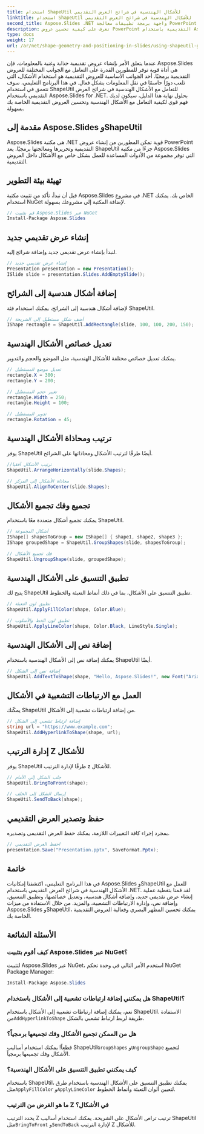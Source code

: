 ```yaml
---
title: استخدام ShapeUtil للأشكال الهندسية في شرائح العرض التقديمي
linktitle: استخدام ShapeUtil للأشكال الهندسية في شرائح العرض التقديمي
second_title: Aspose.Slides .NET واجهة برمجة تطبيقات معالجة PowerPoint
description: تعرف على كيفية تحسين عروض PowerPoint التقديمية باستخدام Aspose.Slides. استكشف ShapeUtil لمعالجة الأشكال الهندسية. دليل خطوة بخطوة مع كود مصدر .NET. تحسين العروض التقديمية بشكل فعال.
type: docs
weight: 17
url: /ar/net/shape-geometry-and-positioning-in-slides/using-shapeutil-geometry-shape/
---
```

عندما يتعلق الأمر بإنشاء عروض تقديمية جذابة وغنية بالمعلومات، فإن Aspose.Slides هي أداة قوية توفر للمطورين القدرة على التعامل مع الجوانب المختلفة للعروض التقديمية برمجيًا. أحد الجوانب الأساسية للعروض التقديمية هو استخدام الأشكال، التي تلعب دورًا حاسمًا في نقل المعلومات بشكل فعال. في هذا البرنامج التعليمي، سوف نتعمق في استخدام ShapeUtil للتعامل مع الأشكال الهندسية في شرائح العرض التقديمي باستخدام Aspose.Slides for .NET. بحلول نهاية هذا الدليل، سيكون لديك فهم قوي لكيفية التعامل مع الأشكال الهندسية وتحسين العروض التقديمية الخاصة بك بسهولة.

## مقدمة إلى Aspose.Slides وShapeUtil

Aspose.Slides هي مكتبة .NET قوية تمكن المطورين من إنشاء عروض PowerPoint التقديمية وتحريرها ومعالجتها برمجيًا. يعد ShapeUtil جزءًا من مكتبة Aspose.Slides التي توفر مجموعة من الأدوات المساعدة للعمل بشكل خاص مع الأشكال داخل العروض التقديمية.

## تهيئة بيئة التطوير

قبل أن نبدأ، تأكد من تثبيت مكتبة Aspose.Slides في مشروع .NET الخاص بك. يمكنك استخدام NuGet لإضافة المكتبة إلى مشروعك بسهولة.

```csharp
// قم بتثبيت Aspose.Slides عبر NuGet
Install-Package Aspose.Slides
```

## إنشاء عرض تقديمي جديد

لنبدأ بإنشاء عرض تقديمي جديد وإضافة شرائح إليه.

```csharp
// إنشاء عرض تقديمي جديد
Presentation presentation = new Presentation();
ISlide slide = presentation.Slides.AddEmptySlide();
```

## إضافة أشكال هندسية إلى الشرائح

لإضافة أشكال هندسية إلى الشرائح، يمكنك استخدام فئة ShapeUtil.

```csharp
// أضف شكل مستطيل إلى الشريحة
IShape rectangle = ShapeUtil.AddRectangle(slide, 100, 100, 200, 150);
```

## تعديل خصائص الأشكال الهندسية

يمكنك تعديل خصائص مختلفة للأشكال الهندسية، مثل الموضع والحجم والتدوير.

```csharp
// تعديل موضع المستطيل
rectangle.X = 300;
rectangle.Y = 200;

// تغيير حجم المستطيل
rectangle.Width = 250;
rectangle.Height = 100;

// تدوير المستطيل
rectangle.Rotation = 45;
```

## ترتيب ومحاذاة الأشكال الهندسية

يوفر ShapeUtil أيضًا طرقًا لترتيب الأشكال ومحاذاتها على الشرائح.

```csharp
//ترتيب الأشكال أفقيا
ShapeUtil.ArrangeHorizontally(slide.Shapes);

// محاذاة الأشكال إلى المركز
ShapeUtil.AlignToCenter(slide.Shapes);
```

## تجميع وفك تجميع الأشكال

يمكنك تجميع أشكال متعددة معًا باستخدام ShapeUtil.

```csharp
// أشكال المجموعة
IShape[] shapesToGroup = new IShape[] { shape1, shape2, shape3 };
IShape groupedShape = ShapeUtil.GroupShapes(slide, shapesToGroup);

// فك تجميع الأشكال
ShapeUtil.UngroupShape(slide, groupedShape);
```

## تطبيق التنسيق على الأشكال الهندسية

يتيح لك ShapeUtil تطبيق التنسيق على الأشكال، بما في ذلك أنماط التعبئة والخطوط.

```csharp
// تطبيق لون التعبئة
ShapeUtil.ApplyFillColor(shape, Color.Blue);

// تطبيق لون الخط والأسلوب
ShapeUtil.ApplyLineColor(shape, Color.Black, LineStyle.Single);
```

## إضافة نص إلى الأشكال الهندسية

يمكنك إضافة نص إلى الأشكال الهندسية باستخدام ShapeUtil أيضًا.

```csharp
// إضافة نص إلى الشكل
ShapeUtil.AddTextToShape(shape, "Hello, Aspose.Slides!", new Font("Arial", 12), Color.Black);
```

## العمل مع الارتباطات التشعبية في الأشكال

يمكّنك ShapeUtil من إضافة ارتباطات تشعبية إلى الأشكال.

```csharp
// إضافة ارتباط تشعبي إلى الشكل
string url = "https://www.example.com";
ShapeUtil.AddHyperlinkToShape(shape, url);
```

## إدارة الترتيب Z للأشكال

يوفر ShapeUtil طرقًا لإدارة الترتيب z للأشكال.

```csharp
// جلب الشكل إلى الأمام
ShapeUtil.BringToFront(shape);

// إرسال الشكل إلى الخلف
ShapeUtil.SendToBack(shape);
```

## حفظ وتصدير العرض التقديمي

بمجرد إجراء كافة التغييرات اللازمة، يمكنك حفظ العرض التقديمي وتصديره.

```csharp
// احفظ العرض التقديمي
presentation.Save("Presentation.pptx", SaveFormat.Pptx);
```

## خاتمة

في هذا البرنامج التعليمي، اكتشفنا إمكانيات Aspose.Slides وShapeUtil للعمل مع الأشكال الهندسية في شرائح العرض التقديمي باستخدام .NET. لقد قمنا بتغطية عملية إنشاء عرض تقديمي جديد، وإضافة أشكال هندسية، وتعديل خصائصها، وتطبيق التنسيق، وإضافة نص، وإدارة الارتباطات التشعبية، والمزيد. من خلال الاستفادة من ميزات Aspose.Slides وShapeUtil، يمكنك تحسين المظهر البصري وفعالية العروض التقديمية الخاصة بك.

## الأسئلة الشائعة

### كيف أقوم بتثبيت Aspose.Slides عبر NuGet؟

لتثبيت Aspose.Slides عبر NuGet، استخدم الأمر التالي في وحدة تحكم NuGet Package Manager:

```csharp
Install-Package Aspose.Slides
```

### هل يمكنني إضافة ارتباطات تشعبية إلى الأشكال باستخدام ShapeUtil؟

 نعم، يمكنك إضافة ارتباطات تشعبية إلى الأشكال باستخدام ShapeUtil. الاستفادة من`AddHyperlinkToShape` طريقة لربط ارتباط تشعبي بالشكل.

### هل من الممكن تجميع الأشكال وفك تجميعها برمجياً؟

 قطعاً! يمكنك استخدام أساليب ShapeUtil`GroupShapes` و`UngroupShape` لتجميع الأشكال وفك تجميعها برمجياً.

### كيف يمكنني تطبيق التنسيق على الأشكال الهندسية؟

باستخدام ShapeUtil، يمكنك تطبيق التنسيق على الأشكال الهندسية باستخدام طرق مثل`ApplyFillColor` و`ApplyLineColor` لتعيين ألوان التعبئة وأنماط الخطوط.

### ما هو الغرض من الترتيب Z في الأشكال؟

 يحدد الترتيب Z ترتيب تراص الأشكال على الشريحة. يمكنك استخدام أساليب ShapeUtil مثل`BringToFront` و`SendToBack` لإدارة الترتيب Z للأشكال.